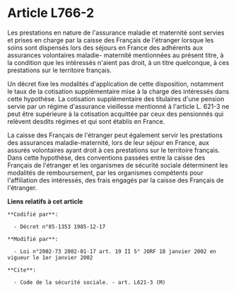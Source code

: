 # Article L766-2

Les prestations en nature de l'assurance maladie et maternité sont servies et prises en charge par la caisse des Français de
l'étranger lorsque les soins sont dispensés lors des séjours en France des adhérents aux assurances volontaires maladie-
maternité mentionnées au présent titre, à la condition que les intéressés n'aient pas droit, à un titre quelconque, à ces
prestations sur le territoire français.

Un décret fixe les modalités d'application de cette disposition, notamment le taux de la cotisation supplémentaire mise à la
charge des intéressés dans cette hypothèse. La cotisation supplémentaire des titulaires d'une pension servie par un régime
d'assurance vieillesse mentionné à l'article L. 621-3 ne peut être supérieure à la cotisation acquittée par ceux des
pensionnés qui relèvent desdits régimes et qui sont établis en France. 

La caisse des Français de l'étranger peut également servir les prestations des assurances maladie-maternité, lors de leur
séjour en France, aux assurés volontaires ayant droit à ces prestations sur le territoire français. Dans cette hypothèse, des
conventions passées entre la caisse des Français de l'étranger et les organismes de sécurité sociale déterminent les
modalités de remboursement, par les organismes compétents pour l'affiliation des intéressés, des frais engagés par la caisse
des Français de l'étranger.

**Liens relatifs à cet article**

	**Codifié par**:

	  - Décret n°85-1353 1985-12-17

	**Modifié par**:

	  - Loi n°2002-73 2002-01-17 art. 19 II 5° JORF 18 janvier 2002 en vigueur le 1er janvier 2002

	**Cite**:

	  - Code de la sécurité sociale. - art. L621-3 (M)
